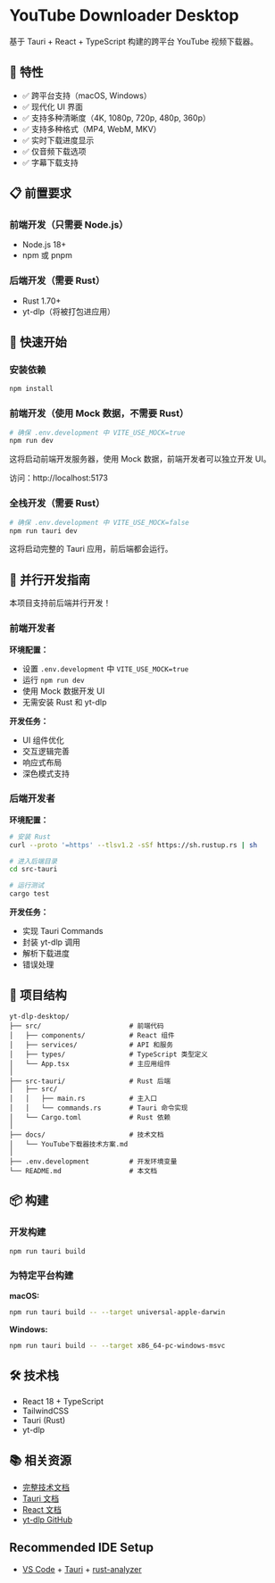 # YouTube Downloader Desktop

基于 Tauri + React + TypeScript 构建的跨平台 YouTube 视频下载器。

## 🎯 特性

- ✅ 跨平台支持（macOS, Windows）
- ✅ 现代化 UI 界面
- ✅ 支持多种清晰度（4K, 1080p, 720p, 480p, 360p）
- ✅ 支持多种格式（MP4, WebM, MKV）
- ✅ 实时下载进度显示
- ✅ 仅音频下载选项
- ✅ 字幕下载支持

## 📋 前置要求

### 前端开发（只需要 Node.js）
- Node.js 18+
- npm 或 pnpm

### 后端开发（需要 Rust）
- Rust 1.70+
- yt-dlp（将被打包进应用）

## 🚀 快速开始

### 安装依赖

```bash
npm install
```

### 前端开发（使用 Mock 数据，不需要 Rust）

```bash
# 确保 .env.development 中 VITE_USE_MOCK=true
npm run dev
```

这将启动前端开发服务器，使用 Mock 数据，前端开发者可以独立开发 UI。

访问：http://localhost:5173

### 全栈开发（需要 Rust）

```bash
# 确保 .env.development 中 VITE_USE_MOCK=false
npm run tauri dev
```

这将启动完整的 Tauri 应用，前后端都会运行。

## 🔄 并行开发指南

本项目支持前后端并行开发！

### 前端开发者

**环境配置：**
- 设置 `.env.development` 中 `VITE_USE_MOCK=true`
- 运行 `npm run dev`
- 使用 Mock 数据开发 UI
- 无需安装 Rust 和 yt-dlp

**开发任务：**
- UI 组件优化
- 交互逻辑完善
- 响应式布局
- 深色模式支持

### 后端开发者

**环境配置：**
```bash
# 安装 Rust
curl --proto '=https' --tlsv1.2 -sSf https://sh.rustup.rs | sh

# 进入后端目录
cd src-tauri

# 运行测试
cargo test
```

**开发任务：**
- 实现 Tauri Commands
- 封装 yt-dlp 调用
- 解析下载进度
- 错误处理

## 📁 项目结构

```
yt-dlp-desktop/
├── src/                      # 前端代码
│   ├── components/           # React 组件
│   ├── services/             # API 和服务
│   ├── types/                # TypeScript 类型定义
│   └── App.tsx               # 主应用组件
│
├── src-tauri/                # Rust 后端
│   ├── src/
│   │   ├── main.rs           # 主入口
│   │   └── commands.rs       # Tauri 命令实现
│   └── Cargo.toml            # Rust 依赖
│
├── docs/                     # 技术文档
│   └── YouTube下载器技术方案.md
│
├── .env.development          # 开发环境变量
└── README.md                 # 本文档
```

## 📦 构建

### 开发构建
```bash
npm run tauri build
```

### 为特定平台构建

**macOS:**
```bash
npm run tauri build -- --target universal-apple-darwin
```

**Windows:**
```bash
npm run tauri build -- --target x86_64-pc-windows-msvc
```

## 🛠️ 技术栈

- React 18 + TypeScript
- TailwindCSS
- Tauri (Rust)
- yt-dlp

## 📚 相关资源

- [完整技术文档](../docs/YouTube下载器技术方案.md)
- [Tauri 文档](https://tauri.app/)
- [React 文档](https://react.dev/)
- [yt-dlp GitHub](https://github.com/yt-dlp/yt-dlp)

## Recommended IDE Setup

- [VS Code](https://code.visualstudio.com/) + [Tauri](https://marketplace.visualstudio.com/items?itemName=tauri-apps.tauri-vscode) + [rust-analyzer](https://marketplace.visualstudio.com/items?itemName=rust-lang.rust-analyzer)
